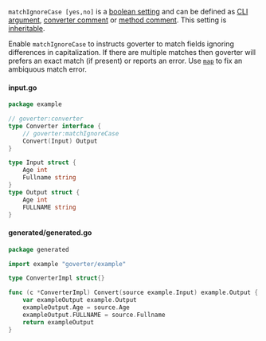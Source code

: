 `matchIgnoreCase [yes,no]` is a
[boolean setting](config/define.md#boolean) and can be defined as
[CLI argument](config/define.md#cli),
[converter comment](config/define.md#converter) or
[method comment](config/define.md#method). This setting is
[inheritable](config/define.md#inheritance).

Enable `matchIgnoreCase` to instructs goverter to match fields ignoring
differences in capitalization. If there are multiple matches then goverter will
prefers an exact match (if present) or reports an error. Use
[`map`](config/map.md) to fix an ambiquous match error.

<!-- tabs:start -->

#### **input.go**

```go
package example

// goverter:converter
type Converter interface {
    // goverter:matchIgnoreCase
    Convert(Input) Output
}

type Input struct {
    Age int
    Fullname string
}
type Output struct {
    Age int
    FULLNAME string
}
```

#### **generated/generated.go**

```go
package generated

import example "goverter/example"

type ConverterImpl struct{}

func (c *ConverterImpl) Convert(source example.Input) example.Output {
	var exampleOutput example.Output
	exampleOutput.Age = source.Age
	exampleOutput.FULLNAME = source.Fullname
	return exampleOutput
}
```

<!-- tabs:end -->
